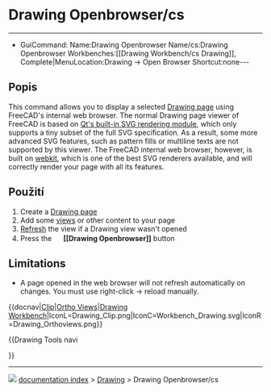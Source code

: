 # Drawing Openbrowser/cs
---
- GuiCommand:   Name:Drawing Openbrowser   Name/cs:Drawing Openbrowser   Workbenches:[[Drawing Workbench/cs   Drawing]], Complete|MenuLocation:Drawing → Open Browser   Shortcut:none---

## Popis

This command allows you to display a selected [Drawing page](Drawing_Landscape_A3.md) using FreeCAD\'s internal web browser. The normal Drawing page viewer of FreeCAD is based on [Qt\'s built-in SVG rendering module](http://qt-project.org/doc/qt-5.0/qtsvg/svgrendering.html), which only supports a tiny subset of the full SVG specification. As a result, some more advanced SVG features, such as pattern fills or multiline texts are not supported by this viewer. The FreeCAD internal web browser, however, is built on [webkit](http://en.wikipedia.org/wiki/WebKit), which is one of the best SVG renderers available, and will correctly render your page with all its features.


<div class="mw-translate-fuzzy">

## Použití


</div>

1.  Create a [Drawing page](Drawing_Landscape_A3.md)
2.  Add some [views](Drawing_View.md) or other content to your page
3.  [Refresh](Std_Refresh.md) the view if a Drawing view wasn\'t opened
4.  Press the **<img src="images/Drawing_Openbrowser.png" width=16px> [[Drawing Openbrowser]]** button

## Limitations

-   A page opened in the web browser will not refresh automatically on changes. You must use right-click → reload manually.


{{docnav|[Clip](Drawing_Clip.md)|[Ortho Views](Drawing_Orthoviews.md)|[Drawing Workbench](Drawing_Workbench.md)|IconL=Drawing_Clip.png|IconC=Workbench_Drawing.svg|IconR=Drawing_Orthoviews.png}}


{{Drawing Tools navi

}}



---
![](images/Button_right.svg) [documentation index](../README.md) > [Drawing](Category_Drawing.md) > Drawing Openbrowser/cs
